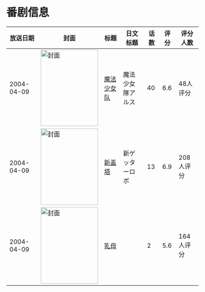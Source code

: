 # 番剧信息

|放送日期|封面|标题|日文标题|话数|评分|评分人数|
|---|---|---|---|---|---|---|
|2004-04-09|<img src="//lain.bgm.tv/pic/cover/c/b5/d6/7904_lbkKz.jpg" alt="封面" style="width:150px;height:200px;object-fit:cover;">|[魔法少女队](https://bangumi.tv/subject/7904)|魔法少女隊アルス|40|6.6|48人评分|
|2004-04-09|<img src="//lain.bgm.tv/pic/cover/c/70/97/25920_JJ77B.jpg" alt="封面" style="width:150px;height:200px;object-fit:cover;">|[新盖塔](https://bangumi.tv/subject/25920)|新ゲッターロボ|13|6.9|208人评分|
|2004-04-09|<img src="/img/no_icon_subject.png" alt="封面" style="width:150px;height:200px;object-fit:cover;">|[乳母](https://bangumi.tv/subject/74438)||2|5.6|164人评分|
